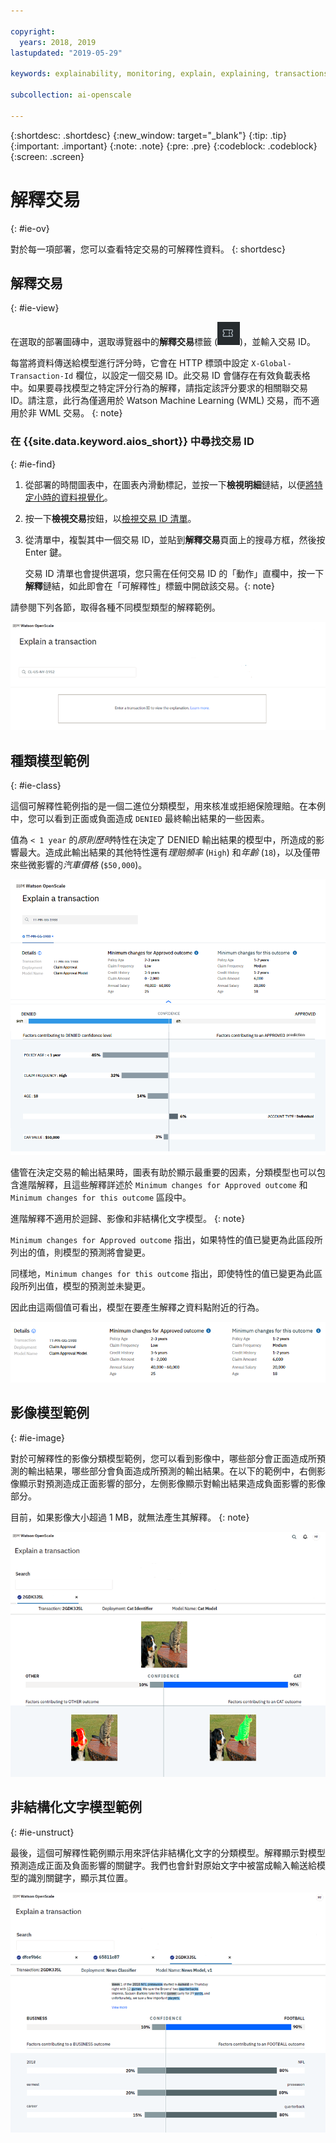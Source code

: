 ```yaml
---

copyright:
  years: 2018, 2019
lastupdated: "2019-05-29"

keywords: explainability, monitoring, explain, explaining, transactions, transaction ID

subcollection: ai-openscale

---
```


{:shortdesc: .shortdesc}
{:new_window: target="_blank"}
{:tip: .tip}
{:important: .important}
{:note: .note}
{:pre: .pre}
{:codeblock: .codeblock}
{:screen: .screen}

# 解釋交易
{: #ie-ov}

對於每一項部署，您可以查看特定交易的可解釋性資料。
{: shortdesc}

## 解釋交易
{: #ie-view}

在選取的部署圖磚中，選取導覽器中的**解釋交易**標籤 (![「解釋交易」標籤](images/insight-transact-tab.png))，並輸入交易 ID。

每當將資料傳送給模型進行評分時，它會在 HTTP 標頭中設定 `X-Global-Transaction-Id` 欄位，以設定一個交易 ID。此交易 ID 會儲存在有效負載表格中。如果要尋找模型之特定評分行為的解釋，請指定該評分要求的相關聯交易 ID。請注意，此行為僅適用於 Watson Machine Learning (WML) 交易，而不適用於非 WML 交易。
{: note}

### 在 {{site.data.keyword.aios_short}} 中尋找交易 ID
{: #ie-find}

1.  從部署的時間圖表中，在圖表內滑動標記，並按一下**檢視明細**鏈結，以便[將特定小時的資料視覺化](/docs/services/ai-openscale?topic=ai-openscale-it-ov#it-vdet)。
1.  按一下**檢視交易**按鈕，以[檢視交易 ID 清單](/docs/services/ai-openscale?topic=ai-openscale-it-ov#it-tra)。
1.  從清單中，複製其中一個交易 ID，並貼到**解釋交易**頁面上的搜尋方框，然後按 Enter 鍵。

    交易 ID 清單也會提供選項，您只需在任何交易 ID 的「動作」直欄中，按一下**解釋**鏈結，如此即會在「可解釋性」標籤中開啟該交易。{: note}

  請參閱下列各節，取得各種不同模型類型的解釋範例。

  ![可解釋性交易 ID](images/insight-explain-trans-id.png)

## 種類模型範例
{: #ie-class}

這個可解釋性範例指的是一個二進位分類模型，用來核准或拒絕保險理賠。在本例中，您可以看到正面或負面造成 `DENIED` 最終輸出結果的一些因素。

值為 `< 1 year` 的*原則歷時*特性在決定了 DENIED 輸出結果的模型中，所造成的影響最大。造成此輸出結果的其他特性還有*理賠頻率* (`High`) 和*年齡* (`18`)，以及僅帶來些微影響的*汽車價格* (`$50,000`)。

![可解釋性的二進位分類](images/insight-explain-binary.png)

儘管在決定交易的輸出結果時，圖表有助於顯示最重要的因素，分類模型也可以包含進階解釋，且這些解釋詳述於 `Minimum changes for Approved outcome` 和 `Minimum changes for this outcome` 區段中。

進階解釋不適用於迴歸、影像和非結構化文字模型。
{: note}

`Minimum changes for Approved outcome` 指出，如果特性的值已變更為此區段所列出的值，則模型的預測將會變更。

同樣地，`Minimum changes for this outcome` 指出，即使特性的值已變更為此區段所列出值，模型的預測並未變更。

因此由這兩個值可看出，模型在要產生解釋之資料點附近的行為。

![可解釋性的二進位分類](images/insight-explain-binary2.png)

## 影像模型範例
{: #ie-image}

對於可解釋性的影像分類模型範例，您可以看到影像中，哪些部分會正面造成所預測的輸出結果，哪些部分會負面造成所預測的輸出結果。在以下的範例中，右側影像顯示對預測造成正面影響的部分，左側影像顯示對輸出結果造成負面影響的影像部分。

目前，如果影像大小超過 1 MB，就無法產生其解釋。
{: note}

![可解釋性的影像分類](images/insight-explain-image.png)

## 非結構化文字模型範例
{: #ie-unstruct}

最後，這個可解釋性範例顯示用來評估非結構化文字的分類模型。解釋顯示對模型預測造成正面及負面影響的關鍵字。我們也會針對原始文字中被當成輸入輸送給模型的識別關鍵字，顯示其位置。

![可解釋性的影像分類](images/insight-explain-text.png)
